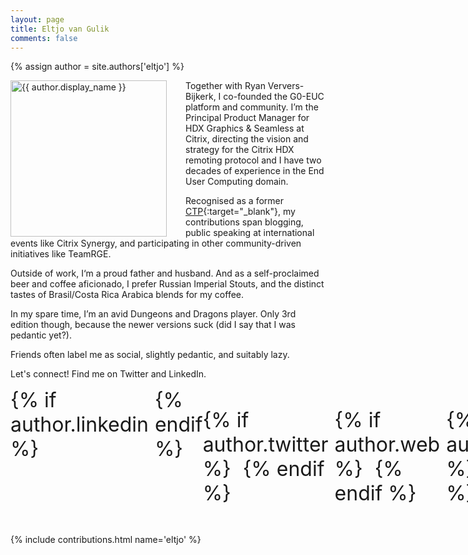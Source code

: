 ```yaml
---
layout: page
title: Eltjo van Gulik
comments: false
---
```

{% assign author = site.authors['eltjo'] %}

<img style="float: left; width: 250px; margin-right: 30px;" src="{{ site.url }}{{ author.picture | relative_url }}" alt="{{ author.display_name }}">

Together with Ryan Ververs-Bijkerk, I co-founded the G0-EUC platform and community. I’m the Principal Product Manager for HDX Graphics & Seamless at Citrix, directing the vision and strategy for the Citrix HDX remoting protocol and I have two decades of experience in the End User Computing domain.

Recognised as a former [CTP](http://www.citrix.com/blogs/2020/02/11/welcome-to-the-2020-class-of-citrix-technology-professionals/){:target="_blank"}, my contributions span blogging, public speaking at international events like Citrix Synergy, and participating in other community-driven initiatives like TeamRGE.

Outside of work, I‘m a proud father and husband. And as a self-proclaimed beer and coffee aficionado, I prefer Russian Imperial Stouts, and the distinct tastes of Brasil/Costa Rica Arabica blends for my coffee.

In my spare time, I’m an avid Dungeons and Dragons player. Only 3rd edition though, because the newer versions suck (did I say that I was pedantic yet?).

Friends often label me as social, slightly pedantic, and suitably lazy.

Let's connect! Find me on Twitter and LinkedIn.

<div style="display: inline-flex; font-size: 32px;">
{% if author.linkedin %}
<a style="padding: 5px;" href="{{author.linkedin}}" target="_blank"><i class="ion ion-logo-linkedin"></i></a>
{% endif %}

{% if author.twitter %}
<a style="padding: 5px;" href="{{author.twitter}}" target="_blank"><i class="ion ion-logo-twitter"></i></a>
{% endif %}

{% if author.web %}
<a style="padding: 5px;" href="{{author.web}}" target="_blank"><i class="ion ion-logo-wordpress"></i></a>
{% endif %}

{% if author.github %}
<a style="padding: 5px;" href="{{author.github}}" target="_blank"><i class="ion ion-logo-github"></i></a>
{% endif %}

{% if author.reddit %}
<a style="padding: 5px;" href="{{author.reddit}}" target="_blank"><i class="ion ion-logo-reddit"></i></a>
{% endif %}
</div>

{% include contributions.html name='eltjo' %}

